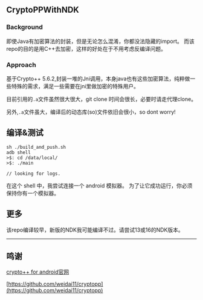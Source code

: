 ## CryptoPPWithNDK

### Background
即使Java有加密算法的封装，但是无论怎么混淆，你都没法隐藏的import。 而该repo的目的是用C++去加密，这样的好处在于不用考虑反编译问题。

### Approach
基于Crypto++ 5.6.2,封装一堆的Jni调用，本身java也有这些加密算法，纯粹做一些特殊的需求，满足一些需要在jni里做加密的特殊用户。


目前引用的`.a`文件虽然很大很大，git clone 时间会很长，必要时请走代理clone。

另外,`.a`文件虽大，编译后的动态库(so)文件依旧会很小，so dont worry!

## 编译&测试
```
sh ./build_and_push.sh
adb shell 
>$: cd /data/local/ 
>$: ./main

// looking for logs.  
```
在这个 shell 中，我尝试连接一个 android 模拟器。 为了让它成功运行，你必须保持你有一个模拟器。

## 更多
该repo编译较早，新版的NDK我可能编译不过。请尝试13或16的NDK版本。


-------
## 鸣谢

[crypto++ for android官网](https://www.cryptopp.com/wiki/Android_(Command_Line)#setenv-android.sh)

[https://github.com/weidai11/cryptopp](https://github.com/weidai11/cryptopp)
